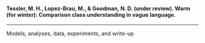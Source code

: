 #### Tessler, M. H., Lopez-Brau, M., & Goodman, N. D. (under review). Warm (for winter): Comparison class understanding in vague language.

----

Models, analyses, data, experiments, and write-up 
